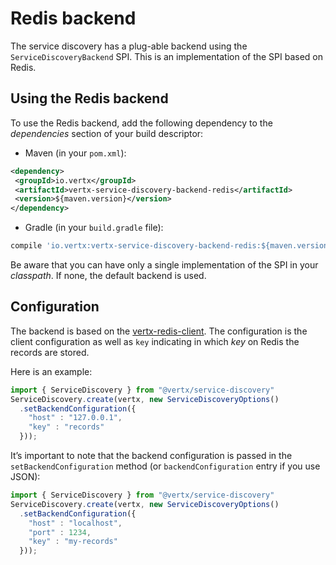 # Redis backend

The service discovery has a plug-able backend using the
`ServiceDiscoveryBackend` SPI. This is an implementation of the SPI
based on Redis.

## Using the Redis backend

To use the Redis backend, add the following dependency to the
*dependencies* section of your build descriptor:

  - Maven (in your `pom.xml`):

<!-- end list -->

``` xml
<dependency>
 <groupId>io.vertx</groupId>
 <artifactId>vertx-service-discovery-backend-redis</artifactId>
 <version>${maven.version}</version>
</dependency>
```

  - Gradle (in your `build.gradle` file):

<!-- end list -->

``` groovy
compile 'io.vertx:vertx-service-discovery-backend-redis:${maven.version}'
```

Be aware that you can have only a single implementation of the SPI in
your *classpath*. If none, the default backend is used.

## Configuration

The backend is based on the
[vertx-redis-client](http://vertx.io/docs/vertx-redis-client/java). The
configuration is the client configuration as well as `key` indicating in
which *key* on Redis the records are stored.

Here is an example:

``` js
import { ServiceDiscovery } from "@vertx/service-discovery"
ServiceDiscovery.create(vertx, new ServiceDiscoveryOptions()
  .setBackendConfiguration({
    "host" : "127.0.0.1",
    "key" : "records"
  }));
```

It’s important to note that the backend configuration is passed in the
`setBackendConfiguration` method (or `backendConfiguration` entry if you
use JSON):

``` js
import { ServiceDiscovery } from "@vertx/service-discovery"
ServiceDiscovery.create(vertx, new ServiceDiscoveryOptions()
  .setBackendConfiguration({
    "host" : "localhost",
    "port" : 1234,
    "key" : "my-records"
  }));
```
